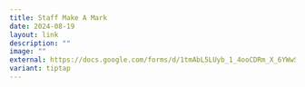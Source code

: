 ```yaml
---
title: Staff Make A Mark
date: 2024-08-19
layout: link
description: ""
image: ""
external: https://docs.google.com/forms/d/1tmAbL5LUyb_1_4ooCDRm_X_6YWwSav_RKz5nWxkkxBo/edit?usp=drivesdk
variant: tiptap
---
```

